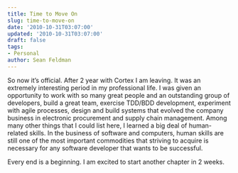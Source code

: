 ```yaml
---
title: Time to Move On
slug: time-to-move-on
date: '2010-10-31T03:07:00'
updated: '2010-10-31T03:07:00'
draft: false
tags:
- Personal
author: Sean Feldman
---
```

<p>So now it’s official. After 2 year with Cortex I am leaving. It was an extremely interesting period in my professional life. I was given an opportunity to work with so many great people and an outstanding group of developers, build a great team, exercise TDD/BDD development, experiment with agile processes, design and build systems that evolved the company business in electronic procurement and supply chain management. Among many other things that I could list here, I learned a big deal of human-related skills. In the business of software and computers, human skills are still one of the most important commodities that striving to acquire is necessary for any software developer that wants to be successful. </p>  <p>Every end is a beginning. I am excited to start another chapter in 2 weeks.</p>
